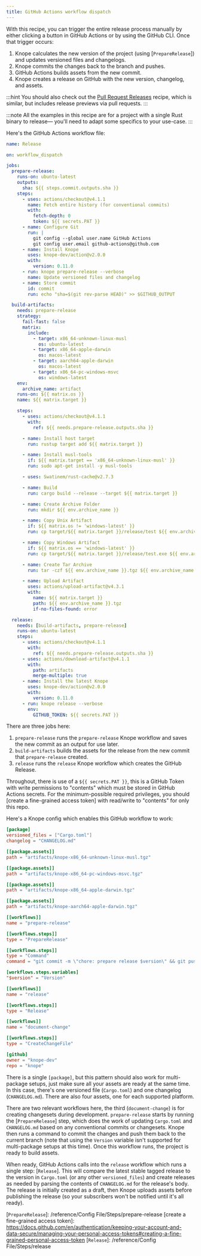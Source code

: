 ```yaml
---
title: GitHub Actions workflow dispatch
---
```


With this recipe, you can trigger the entire release process manually
by either clicking a button in GitHub Actions or by using the GitHub CLI.
Once that trigger occurs:

1. Knope calculates the new version of the project (using [`PrepareRelease`]) and updates versioned files and changelogs.
2. Knope commits the changes back to the branch and pushes.
3. GitHub Actions builds assets from the new commit.
4. Knope creates a release on GitHub with the new version, changelog, and assets.

:::hint
You should also check out the [Pull Request Releases](/recipes/1-preview-releases-with-pull-requests) recipe,
which is similar, but includes release previews via pull requests.
:::

:::note
All the examples in this recipe are for a project with a single Rust binary to release—
you'll need to adapt some specifics to your use-case.
:::

Here's the GitHub Actions workflow file:

```yaml
name: Release

on: workflow_dispatch

jobs:
  prepare-release:
    runs-on: ubuntu-latest
    outputs:
      sha: ${{ steps.commit.outputs.sha }}
    steps:
      - uses: actions/checkout@v4.1.1
        name: Fetch entire history (for conventional commits)
        with:
          fetch-depth: 0
          token: ${{ secrets.PAT }}
      - name: Configure Git
        run: |
          git config --global user.name GitHub Actions
          git config user.email github-actions@github.com
      - name: Install Knope
        uses: knope-dev/action@v2.0.0
        with:
          version: 0.11.0
      - run: knope prepare-release --verbose
        name: Update versioned files and changelog
      - name: Store commit
        id: commit
        run: echo "sha=$(git rev-parse HEAD)" >> $GITHUB_OUTPUT

  build-artifacts:
    needs: prepare-release
    strategy:
      fail-fast: false
      matrix:
        include:
          - target: x86_64-unknown-linux-musl
            os: ubuntu-latest
          - target: x86_64-apple-darwin
            os: macos-latest
          - target: aarch64-apple-darwin
            os: macos-latest
          - target: x86_64-pc-windows-msvc
            os: windows-latest
    env:
      archive_name: artifact
    runs-on: ${{ matrix.os }}
    name: ${{ matrix.target }}

    steps:
      - uses: actions/checkout@v4.1.1
        with:
          ref: ${{ needs.prepare-release.outputs.sha }}

      - name: Install host target
        run: rustup target add ${{ matrix.target }}

      - name: Install musl-tools
        if: ${{ matrix.target == 'x86_64-unknown-linux-musl' }}
        run: sudo apt-get install -y musl-tools

      - uses: Swatinem/rust-cache@v2.7.3

      - name: Build
        run: cargo build --release --target ${{ matrix.target }}

      - name: Create Archive Folder
        run: mkdir ${{ env.archive_name }}

      - name: Copy Unix Artifact
        if: ${{ matrix.os != 'windows-latest' }}
        run: cp target/${{ matrix.target }}/release/test ${{ env.archive_name }}

      - name: Copy Windows Artifact
        if: ${{ matrix.os == 'windows-latest' }}
        run: cp target/${{ matrix.target }}/release/test.exe ${{ env.archive_name }}

      - name: Create Tar Archive
        run: tar -czf ${{ env.archive_name }}.tgz ${{ env.archive_name }}

      - name: Upload Artifact
        uses: actions/upload-artifact@v4.3.1
        with:
          name: ${{ matrix.target }}
          path: ${{ env.archive_name }}.tgz
          if-no-files-found: error

  release:
    needs: [build-artifacts, prepare-release]
    runs-on: ubuntu-latest
    steps:
      - uses: actions/checkout@v4.1.1
        with:
          ref: ${{ needs.prepare-release.outputs.sha }}
      - uses: actions/download-artifact@v4.1.1
        with:
          path: artifacts
          merge-multiple: true
      - name: Install the latest Knope
        uses: knope-dev/action@v2.0.0
        with:
          version: 0.11.0
      - run: knope release --verbose
        env:
          GITHUB_TOKEN: ${{ secrets.PAT }}
```

There are three jobs here:

1. `prepare-release` runs the `prepare-release` Knope workflow and saves the new commit as an output for use later.
2. `build-artifacts` builds the assets for the release from the new commit that `prepare-release` created.
3. `release` runs the `release` Knope workflow which creates the GitHub Release.

Throughout, there is use of a `${{ secrets.PAT }}`, this is a GitHub Token with write permissions to "contents" which must be stored in GitHub Actions secrets. For the minimum-possible required privileges, you should [create a fine-grained access token] with read/write to "contents" for only this repo.

Here's a Knope config which enables this GitHub workflow to work:

```toml
[package]
versioned_files = ["Cargo.toml"]
changelog = "CHANGELOG.md"

[[package.assets]]
path = "artifacts/knope-x86_64-unknown-linux-musl.tgz"

[[package.assets]]
path = "artifacts/knope-x86_64-pc-windows-msvc.tgz"

[[package.assets]]
path = "artifacts/knope-x86_64-apple-darwin.tgz"

[[package.assets]]
path = "artifacts/knope-aarch64-apple-darwin.tgz"

[[workflows]]
name = "prepare-release"

[[workflows.steps]]
type = "PrepareRelease"

[[workflows.steps]]
type = "Command"
command = "git commit -m \"chore: prepare release $version\" && git push"

[workflows.steps.variables]
"$version" = "Version"

[[workflows]]
name = "release"

[[workflows.steps]]
type = "Release"

[[workflows]]
name = "document-change"

[[workflows.steps]]
type = "CreateChangeFile"

[github]
owner = "knope-dev"
repo = "knope"
```

There is a single `[package]`, but this pattern should also work for multi-package setups, just make sure all your assets are ready at the same time.
In this case, there's one versioned file (`Cargo.toml`) and one changelog (`CHANGELOG.md`).
There are also four assets, one for each supported platform.

There are two relevant workflows here, the third (`document-change`) is for creating changesets during development. `prepare-release` starts by running the [`PrepareRelease`] step, which does the work of updating `Cargo.toml` and `CHANGELOG.md` based on any conventional commits or changesets.
Knope then runs a command to commit the changes and push them back to the current branch (note that using the `Version` variable isn't supported for multi-package setups at this time). Once this workflow runs, the project is ready to build assets.

When ready, GitHub Actions calls into the `release` workflow which runs a single step: [`Release`].
This will compare the latest stable tagged release to the version in `Cargo.toml` (or any other `versioned_files`)
and create releases as needed by parsing the contents of `CHANGELOG.md` for the release's body.
The release is initially created as a draft, then Knope uploads assets before publishing the release
(so your subscribers won't be notified until it's all ready).

[`PrepareRelease`]: /reference/Config File/Steps/prepare-release
[create a fine-grained access token]: https://docs.github.com/en/authentication/keeping-your-account-and-data-secure/managing-your-personal-access-tokens#creating-a-fine-grained-personal-access-token
[`Release`]: /reference/Config File/Steps/release
